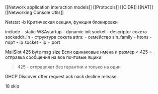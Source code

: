 [[Network application interaction models]]
[[Protocols]]
[[CIDR]]
[[NAT]]
[[Networking Console Utils]]


Netstat -b
Критическая секция, функция блокировки

include - static
WSAstartup - dynamic init
socket - descriptor сокета
sockaddr_in - структура сокета
	attrs: 
		- семейство sin_family
		- htons - порт
		- ip
socket - ip + port


MailSlot 425 byte msg size
Если одинаковые имена и размер < 425 = отправка сообщения на все почтовые ящики
 > 425 - отправляет без гарантии и только на один 


DHCP Discover offer request ack nack decline release


18 skip
